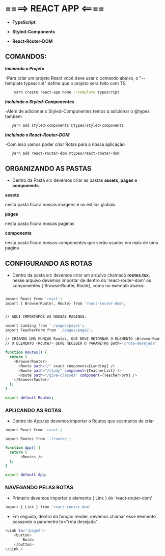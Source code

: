 # ====> REACT APP <==== #

* __TypeScript__

* __Styled-Components__

* __React-Router-DOM__

## COMANDOS:

**_Iniciando o Projeto_**

 -Para criar um projeto React você deve usar o comando abaixo, o "--template typescript" define que o projeto sera feito com TS.

```bash
    yarn create react-app nome --template typescript
```

**_Incluindo o Styled-Componentes_**

 -Alem de adicionar o Styled-Componentes temos q adicionar o @types tambem

 ```bash
    yarn add styled-components @types/styled-components 
```

**_Incluindo o React-Router-DOM_**

 -Com isso vamos poder criar Rotas para a nossa aplicação

 ```bash
    yarn add react-router-dom @types/react-router-dom  
```

## ORGANIZANDO AS PASTAS

- Dentro da Pasta src devemos criar as pastas  **assets**, **pages** e **components**.

**assets**

nesta pasta ficara nossas imagens e os estilos globais

**pages**

nesta pasta ficara nossas paginas

**components**

nesta pasta ficara nossos componentes que serão usados em mais de uma pagina



## CONFIGURANDO AS ROTAS

- Dentro da pasta src devemos criar um arquivo chamado **routes.tsx**, nesse arquivo devemos importar de dentro do 'react-router-dom' os componentes { BrowserRouter, Route}, como no exemplo abaixo:

```bash

import React from 'react';
import { BrowserRouter, Route} from 'react-router-dom';


// AQUI IMPORTAMOS AS NOSSAS PAGINAS:

import Landing from './pages/page1';
import TeacherForm from './pages/page2';

// CRIAMOS UMA FUNÇAO Routes, QUE DEVE RETORNAR O ELEMENTO <BrowserRouter> E TENDO COMO FILHO UM ELEMNTO <Route/> PARA CADA ROTA DESEJADA
// O ELEMENTO <Route/> DEVE RECEBER O PARAMETRO path="/rota-desejada"

function Routes() {
  return (
    <BrowserRouter>
      <Route path="/" exact component={Landing} />
      <Route path="/study" component={TeacherList} />
      <Route path="/give-classes" component={TeacherForm} />
    </BrowserRouter>
  );
}

export default Routes;
```

### APLICANDO AS ROTAS

- Dentro do App.tsx devemos importar o Routes que acamanos de criar

```bash
import React from 'react';

import Routes from './routes';

function App() {
  return (
       <Routes />
  );
}

export default App;
```

### NAVEGANDO PELAS ROTAS

- Primeiro devemos importar o elemento { Link } do 'react-router-dom'

```bash
import { Link } from 'react-router-dom'
```
- Em seguida, dentro da funçao render, devemos chamar esse elemento passando o parametro to="rota desejada"

```bash
<Link to="/page2">
    <button>
        Botão
    </button>
</Link >
```

